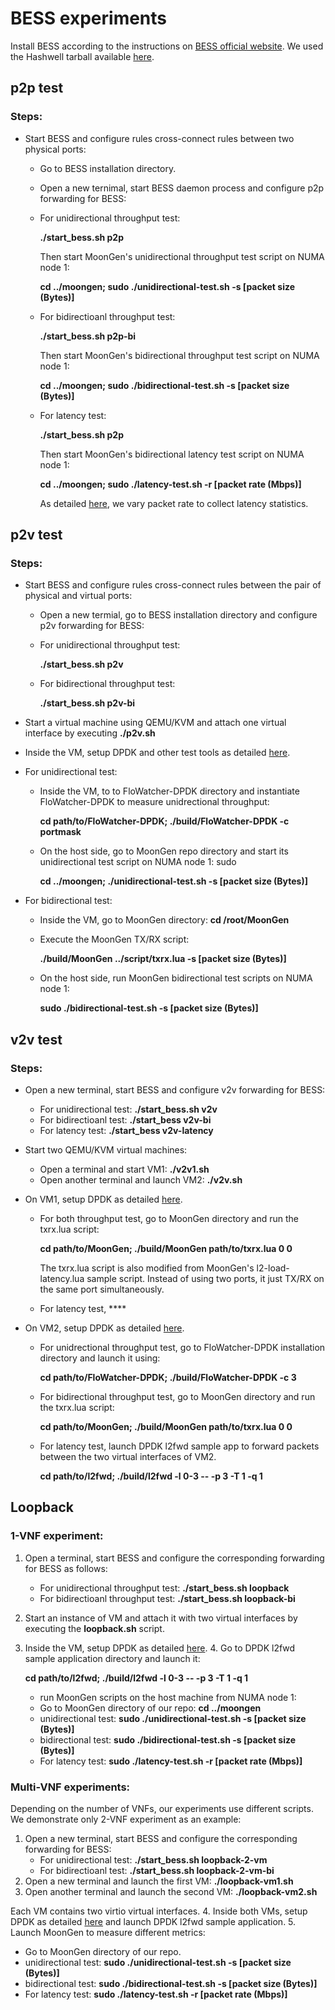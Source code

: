 # BESS experiments
Install BESS according to the instructions on [BESS official website](https://github.com/NetSys/bess). We used the Hashwell tarball available [here](https://github.com/NetSys/bess/releases/download/v0.4.0/bess-haswell-linux.tar.gz).

## p2p test
### Steps:
* Start BESS and configure rules cross-connect rules between two physical ports:
    * Go to BESS installation directory.
    * Open a new ternimal, start BESS daemon process and configure p2p forwarding for BESS:
     * For unidirectional throughput test: 
     
       **./start_bess.sh p2p**
     
       Then start MoonGen's unidirectional throughput test script on NUMA node 1:
       
       **cd ../moongen; sudo ./unidirectional-test.sh -s [packet size (Bytes)]**
     * For bidirectioanl throughput test: 
     
       **./start_bess.sh p2p-bi**

       Then start MoonGen's bidirectional throughput test script on NUMA node 1:
       
       **cd ../moongen; sudo ./bidirectional-test.sh  -s [packet size (Bytes)]**
     * For latency test:
     
       **./start_bess.sh p2p**
       
       Then start MoonGen's bidirectional latency test script on NUMA node 1:

       **cd ../moongen; sudo ./latency-test.sh -r [packet rate (Mbps)]**
       
       As detailed [here](https://github.com/ztz1989/software-switches/blob/artifacts/moongen/README.md#latency-test), we vary packet rate to collect latency statistics. 

## p2v test
### Steps:
* Start BESS and configure rules cross-connect rules between the pair of physical and virtual ports:
    * Open a new termial, go to BESS installation directory and configure p2v forwarding for BESS:
     * For unidirectional throughput test: 
     
       **./start_bess.sh p2v**
     
     * For bidirectional throughput test:
     
       **./start_bess.sh p2v-bi**
     
* Start a virtual machine using QEMU/KVM and attach one virtual interface by executing **./p2v.sh**
* Inside the VM, setup DPDK and other test tools as detailed [here](https://github.com/ztz1989/software-switches/blob/artifacts/README-VM.md).
* For unidirectional test:
    * Inside the VM, to to FloWatcher-DPDK directory and instantiate FloWatcher-DPDK to measure unidrectional throughput:  
    
      **cd path/to/FloWatcher-DPDK; ./build/FloWatcher-DPDK -c portmask**
      
    * On the host side, go to MoonGen repo directory and start its unidirectional test script on NUMA node 1: sudo 
    
      **cd ../moongen; ./unidirectional-test.sh -s [packet size (Bytes)]**
      
* For bidirectional test:
    * Inside the VM, go to MoonGen directory: **cd /root/MoonGen**
    * Execute the MoonGen TX/RX script: 
    
      **./build/MoonGen ../script/txrx.lua -s [packet size (Bytes)]**
    * On the host side, run MoonGen bidirectional test scripts on NUMA node 1: 
    
      **sudo ./bidirectional-test.sh -s [packet size (Bytes)]**

## v2v test
### Steps:
* Open a new terminal, start BESS and configure v2v forwarding for BESS:
     * For unidirectional test: **./start_bess.sh v2v**
     * For bidirectioanl test: **./start_bess v2v-bi**
     * For latency test: **./start_bess v2v-latency**
* Start two QEMU/KVM virtual machines:
    * Open a terminal and start VM1: **./v2v1.sh**    
    * Open another terminal and launch VM2: **./v2v.sh**
* On VM1, setup DPDK as detailed [here](https://github.com/ztz1989/software-switches/blob/artifacts/README-VM.md).
    * For both throughput test, go to MoonGen directory and run the txrx.lua script:
    
      **cd path/to/MoonGen; ./build/MoonGen path/to/txrx.lua 0 0**
      
      The txrx.lua script is also modified from MoonGen's l2-load-latency.lua sample script. Instead of using two ports, it just TX/RX on the same port simultaneously.
    
    * For latency test, ****
      
* On VM2, setup DPDK as detailed [here](https://github.com/ztz1989/software-switches/blob/artifacts/README-VM.md).
    * For unidrectional throughput test, go to FloWatcher-DPDK installation directory and launch it using: 
    
      **cd path/to/FloWatcher-DPDK; ./build/FloWatcher-DPDK -c 3**
      
    * For bidirectional throughput test, go to MoonGen directory and run the txrx.lua script:
    
      **cd path/to/MoonGen; ./build/MoonGen path/to/txrx.lua 0 0**
      
    * For latency test, launch DPDK l2fwd sample app to forward packets between the two virtual interfaces of VM2.
    
      **cd path/to/l2fwd; ./build/l2fwd -l 0-3 -- -p 3 -T 1 -q 1**
  
## Loopback
### 1-VNF experiment:
  1. Open a terminal, start BESS and configure the corresponding forwarding for BESS as follows: 
      * For unidirectional throughput test: **./start_bess.sh loopback**
      * For bidirectioanl throughput test: **./start_bess.sh loopback-bi**
  2. Start an instance of VM and attach it with two virtual interfaces by executing the **loopback.sh** script.
  3. Inside the VM, setup DPDK as detailed [here](https://github.com/ztz1989/software-switches/blob/artifacts/README-VM.md).     4. Go to DPDK l2fwd sample application directory and launch it:
      
        **cd path/to/l2fwd; ./build/l2fwd -l 0-3 -- -p 3 -T 1 -q 1**
      * run MoonGen scripts on the host machine from NUMA node 1:
       * Go to MoonGen directory of our repo: **cd ../moongen**
       * unidirectional test: **sudo ./unidirectional-test.sh -s [packet size (Bytes)]**
       * bidirectional test: **sudo ./bidirectional-test.sh -s [packet size (Bytes)]**
       * For latency test: **sudo ./latency-test.sh -r [packet rate (Mbps)]**
     
### Multi-VNF experiments:
Depending on the number of VNFs, our experiments use different scripts. We demonstrate only 2-VNF experiment as an example:
1. Open a new terminal, start BESS and configure the corresponding forwarding for BESS:
     * For unidirectional test: **./start_bess.sh loopback-2-vm**
     * For bidirectioanl test: **./start_bess.sh loopback-2-vm-bi**
2. Open a new terminal and launch the first VM: **./loopback-vm1.sh**
3. Open another terminal and launch the second VM: **./loopback-vm2.sh**

Each VM contains two virtio virtual interfaces.
4. Inside both VMs, setup DPDK as detailed [here](https://github.com/ztz1989/software-switches/blob/artifacts/README-VM.md) and launch DPDK l2fwd sample application.
5. Launch MoonGen to measure different metrics:
   * Go to MoonGen directory of our repo.
   * unidirectional test: **sudo ./unidirectional-test.sh -s [packet size (Bytes)]**
   * bidirectional test: **sudo ./bidirectional-test.sh -s [packet size (Bytes)]**
   * For latency test: 
     **sudo ./latency-test.sh -r [packet rate (Mbps)]**

